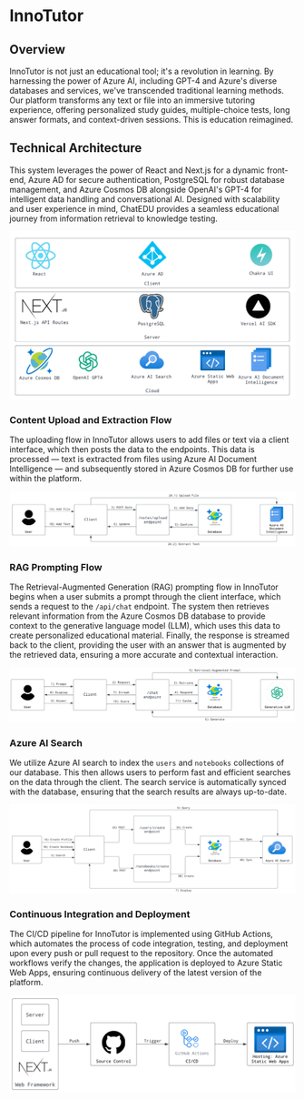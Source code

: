 # InnoTutor

## Overview

InnoTutor is not just an educational tool; it's a revolution in learning. By harnessing the power of Azure AI, including GPT-4 and Azure's diverse databases and services, we've transcended traditional learning methods. Our platform transforms any text or file into an immersive tutoring experience, offering personalized study guides, multiple-choice tests, long answer formats, and context-driven sessions. This is education reimagined.

## Technical Architecture

This system leverages the power of React and Next.js for a dynamic front-end, Azure AD for secure authentication, PostgreSQL for robust database management, and Azure Cosmos DB alongside OpenAI's GPT-4 for intelligent data handling and conversational AI. Designed with scalability and user experience in mind, ChatEDU provides a seamless educational journey from information retrieval to knowledge testing.

![Overall.png](https://raw.githubusercontent.com/chat-edu/chat-edu/main/public/architecture/overall.png)

### Content Upload and Extraction Flow

The uploading flow in InnoTutor allows users to add files or text via a client interface, which then posts the data to the endpoints. This data is processed — text is extracted from files using Azure AI Document Intelligence — and subsequently stored in Azure Cosmos DB for further use within the platform.

![Uploading.png](https://raw.githubusercontent.com/chat-edu/chat-edu/main/public/architecture/uploading.png)

### RAG Prompting Flow

The Retrieval-Augmented Generation (RAG) prompting flow in InnoTutor begins when a user submits a prompt through the client interface, which sends a request to the `/api/chat` endpoint. The system then retrieves relevant information from the Azure Cosmos DB database to provide context to the generative language model (LLM), which uses this data to create personalized educational material. Finally, the response is streamed back to the client, providing the user with an answer that is augmented by the retrieved data, ensuring a more accurate and contextual interaction.

![Prompting.png](https://raw.githubusercontent.com/chat-edu/chat-edu/main/public/architecture/prompting.png)


### Azure AI Search

We utilize Azure AI search to index the `users` and `notebooks` collections of our database. This then allows users to perform fast and efficient searches on the data through the client. The search service is automatically synced with the database, ensuring that the search results are always up-to-date.

![Search.png](https://raw.githubusercontent.com/chat-edu/chat-edu/main/public/architecture/search.png)

### Continuous Integration and Deployment

The CI/CD pipeline for InnoTutor is implemented using GitHub Actions, which automates the process of code integration, testing, and deployment upon every push or pull request to the repository. Once the automated workflows verify the changes, the application is deployed to Azure Static Web Apps, ensuring continuous delivery of the latest version of the platform.

![Continuous Integration and Deployment Workflow with Next.js, GitHub, and Azure.png](https://raw.githubusercontent.com/chat-edu/chat-edu/main/public/architecture/deployment.png)
